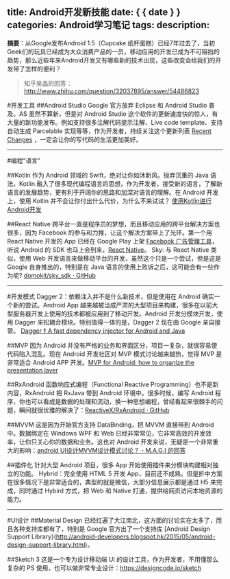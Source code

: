 title: Android开发新技能
date: { { date } }
categories: Android学习笔记
tags:
description:
---
**摘要**：从Google发布Android 1.5（Cupcake 纸杯蛋糕）已经7年过去了，当初Geek们的玩具已经成为大众消费产品的一员，移动应用的开发已成为不可阻挡的趋势，那么近些年来Android开发又有哪些新的技术出现，这些改变会给我们的开发带了怎样的便利？
<!--more-->
>知乎吴晶的回答：
http://www.zhihu.com/question/32037895/answer/54486823

#开发工具
##Android Studio
Google 官方放弃 Eclipse 和 Android Studio 普及。AS 虽然不算新，但是对 Android Studio 这个软件的更新速度快的惊人，有大量的新功能发布。例如支持很多注解代码提示注解、Live code template、支持自动生成 Parcelable 实现等等，作为开发者，持续关注这个更新列表 [Recent Changes](http://tools.android.com/recent) ，一定会让你的写代码的生活更加美好。

***
#编程“语言”

##Kotlin
作为 Android 领域的 Swift，绝对让你如沐新风。抛弃沉重的 Java 语法，Kotlin 融入了很多现代编程语言的思想，作为开发者，接受新的语言，了解新语言的发展趋势，更有利于开阔你的思路和加深对语言的理解。在 Android 开发上，使用 Kotlin 并不会让你付出什么代价，为什么不来试试？
[使用Kotlin进行Android开发](http://ragnraok.github.io/using-kotlin-to-write-android-app.html)

##React Native
跨平台一直是程序员的梦想，而且移动应用的跨平台解决方案也很多，因为 Facebook 的参与和力推，让这个解决方案带上了光环。第一个用 React Native 开发的 App 已经在 Google Play 上架 [Facebook 广告管理工具](https://play.google.com/store/apps/details?id=com.facebook.adsmanager)，听说 Android 的 SDK 也马上会到来，[React Native](https://facebook.github.io/react-native/)。
Sky: 与 React Native 类似，使用 Web 开发语言来做移动平台的开发，虽然这个只是一个尝试，但是这是 Google 自身推出的，特别是在 Java 语言的使用上败诉之后，这可能会有一些作为呢?
[domokit/sky_sdk · GitHub](https://github.com/domokit/sky_sdk)

***
#开发模式
Dagger 2：依赖注入并不是什么新技术，但是使用在 Android 确实一个新的尝试。Android App 越来越被当成严肃的大型项目来构建，很多在以前大型服务器开发上使用的技术都被应用到了移动开发。Android 开发分模块开发，使用 Dagger 来松耦合模块。特别值得一体的是，Dagger 2 现在由 Google 亲自接管。 
[Dagger ‡ A fast dependency injector for Android and Java](http://google.github.io/dagger/)

##MVP
因为 Android 并没有严格的业务和界面区分，项目一复杂，就很容易使代码陷入混乱。现在 Android 开发社区对 MVP 模式讨论越来越热，觉得 MVP 是非常适合 Android APP 开发。[MVP for Android: how to organize the presentation layer](http://antonioleiva.com/mvp-android/)

##RxAndroid
函数响应式编程（Functional Reactive Programming）也不是新内容，RxAndroid 把 RxJava 带到 Android 环境中。很多时候，编写 Android 程序，你也可以看成是数据的处理和流动，换一种思想编程，曾经看起来很棘手的问题，瞬间就很优雅的解决了：[ReactiveX/RxAndroid · GitHub](https://github.com/ReactiveX/RxAndroid)

##MVVM
这是因为开始官方支持 DataBinding，把 MVVM 直接带到 Android 中。数据绑定在 Windows WPF 和 Web 已经非常常见，它非常高效的开发效率，让你只关心你的数据和业务。这也对 Android 开发来说，无疑是一个非常重大的影响：[android UI设计MVVM设计模式讨论？ - M.A.G.I 的回答](http://www.zhihu.com/question/30976423/answer/50224601)

##插件化
针对大型 Android 项目，很多 App 开始使用插件来分模块构建相对独立的功能。
Hybrid：完全使用 HTML 5 开发 App，目前还不成熟。但是折中方案在很多情况下是非常适合的，典型的就是微信，大部分信息展示都是通过 H5 来完成，同时通过 Hybird 方式，把 Web 和 Native 打通，提供给网页访问本地资源的能力。
***
#UI设计
##Material Design
已经红遍了大江南北，这方面的讨论实在太多了，而且各种支持库都有了，特别是 Google 官方出了一个支持库 [Android Design Support Library}(http://android-developers.blogspot.hk/2015/05/android-design-support-library.html)。

##Sketch 3
这是一个专为设计移动端 UI 的设计工具，作为开发者，不用懂那么复杂的 PS 使用，也可以做非常专业设计：https://designcode.io/sketch
